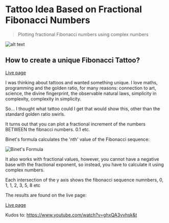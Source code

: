 # Tattoo Idea Based on Fractional Fibonacci Numbers
> Plotting fractional Fibonacci numbers using complex numbers

![alt text](https://gitcdn.link/cdn/dangarfield/fibonacci-tattoo/main/fib-tattoo.png "Fractional Fibonacci")

## How to create a unique Fibonacci Tattoo?

[Live page](https://dangarfield.github.io/fibonacci-tattoo/)

I was thinking about tattoos and wanted something unique. I love maths, programming and the golden ratio, for many reasons: connection to art, science, the divine fingerprint, the observable natural laws, simplicity in complexity, complexity in simplicity.

So... I thought what tattoo could I get that would show this, other than the standard golden ratio swirls.

It turns out that you can plot a fractional increment of the numbers BETWEEN the fibnacci numbers. 0.1 etc.

Binet's formula calculates the 'nth' value of the Fibonacci sequence:

![Binet's Formula](https://mathworld.wolfram.com/images/equations/BinetsFibonacciNumberFormula/Inline6.svg "Binet's Formula")

It also works with fractional values, however, you cannot have a negative base with the fractional exponent, so instead, you have to calculate it using complex numbers.

Each intersection of the y axis shows the fibonacci sequence numnbers, 0, 1, 1, 2, 3, 5, 8 etc

The results are found on the live page:

[Live page](https://dangarfield.github.io/fibonacci-tattoo/)

Kudos to:
https://www.youtube.com/watch?v=ghxQA3vvhsk&t